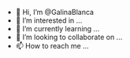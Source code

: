 - 👋 Hi, I’m @GalinaBlanca
- 👀 I’m interested in ...
- 🌱 I’m currently learning ...
- 💞️ I’m looking to collaborate on ...
- 📫 How to reach me ...

<!---
GalinaBlanca/GalinaBlanca is a ✨ special ✨ repository because its `README.md` (this file) appears on your GitHub profile.
You can click the Preview link to take a look at your changes.
--->
